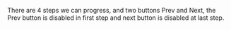 There are 4 steps we can progress, and two buttons Prev and Next, the Prev button is disabled in first step and next button is disabled at last step.
